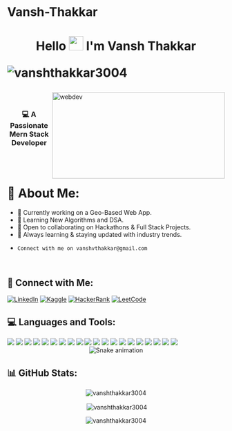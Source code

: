 
# Vansh-Thakkar
<h1 align="center">
    Hello
    <img src="https://media.giphy.com/media/hvRJCLFzcasrR4ia7z/giphy.gif" height="33px" width="33px">
    I'm <b>Vansh Thakkar</b>
    <p align="left"> <img src="https://komarev.com/ghpvc/?username=vanshthakkar3004&label=Profile%20views&color=0e75b6&style=flat" alt="vanshthakkar3004" /> </p>
</h1>
<img align="right" alt="webdev" height="200" width="400"src="https://media1.tenor.com/m/zzntm2_9B3gAAAAd/hacker.gif">
<br>
<h3 align="center">💻 A Passionate Mern Stack Developer</h3>
    <br>
    <br>

# 🌟 About Me:
- 🔭 Currently working on a Geo-Based Web App.
- 🌱 Learning New Algorithms and DSA.
- 👯 Open to collaborating on Hackathons & Full Stack Projects.
- 🚀 Always learning & staying updated with industry trends.
-     Connect with me on vanshvthakkar@gmail.com
<br>

## 🔗 Connect with Me:
[![LinkedIn](https://img.shields.io/badge/-LinkedIn-0077B5?style=for-the-badge&logo=linkedin&logoColor=white)](https://www.linkedin.com/in/vansh-thakkar-9683472a4)
[![Kaggle](https://img.shields.io/badge/-Kaggle-20BEFF?style=for-the-badge&logo=Kaggle&logoColor=white)](https://www.kaggle.com/vanshthakkar3090)
[![HackerRank](https://img.shields.io/badge/-HackerRank-00EA64?style=for-the-badge&logo=HackerRank&logoColor=white)](https://www.hackerrank.com/profile/vanshvthakkar)
[![LeetCode](https://img.shields.io/badge/-LeetCode-FFA116?style=for-the-badge&logo=LeetCode&logoColor=white)](https://leetcode.com/u/MysteryWolf_638363/)
## 💻 Languages and Tools:

<div>
<img src="https://img.shields.io/badge/Java-%23ED8B00.svg?logo=openjdk&logoColor=white">
  <img src="https://img.shields.io/badge/-JavaScript-F7DF1E?style=flat-square&logo=javascript&logoColor=black">
  <img src="https://img.shields.io/badge/-Python-3776AB?style=flat-square&logo=python&logoColor=white">
  <img src="https://img.shields.io/badge/-React-61DAFB?style=flat-square&logo=react&logoColor=black">
  <img src="https://img.shields.io/badge/-Git-F05032?style=flat-square&logo=git&logoColor=white">
    <img src="https://img.shields.io/badge/Node.js-6DA55F?logo=node.js&logoColor=white">
    <img src="https://img.shields.io/badge/Ubuntu-E95420?logo=ubuntu&logoColor=white">
    <img src="https://img.shields.io/badge/C-00599C?logo=c&logoColor=white">
    <img src="https://img.shields.io/badge/C++-%2300599C.svg?logo=c%2B%2B&logoColor=white">
     <img src="https://img.shields.io/badge/HTML-%23E34F26.svg?logo=html5&logoColor=white">
    <img src="https://img.shields.io/badge/CSS-639?logo=css&logoColor=fff">
    <img src="https://img.shields.io/badge/R-%23276DC3.svg?logo=r&logoColor=white">
    <img src="https://img.shields.io/badge/Ruby-%23CC342D.svg?&logo=ruby&logoColor=white">
    <img src="https://img.shields.io/badge/Sass-C69?logo=sass&logoColor=fff">
    <img src="https://img.shields.io/badge/Scratch-4D97FF?logo=scratch&logoColor=fff">
  <img src="https://img.shields.io/badge/MongoDB-%234ea94b.svg?logo=mongodb&logoColor=white">
   <img src="https://custom-icon-badges.demolab.com/badge/Power%20BI-F1C912?logo=power-bi&logoColor=fff">
    <img src="https://img.shields.io/badge/Canva-%2300C4CC.svg?&logo=Canva&logoColor=white">
    <img src="https://img.shields.io/badge/JSON-000?logo=json&logoColor=fff">
     <img src="https://img.shields.io/badge/TypeScript-3178C6?logo=typescript&logoColor=fff">
     </div>

<!-- Snake Game Repo View -->

<div align="center">
  <img src="https://profile-readme-generator.com/assets/snake.svg" alt="Snake animation" />
</div>

## 📊 GitHub Stats:

<div align="center">

<p><img align="center" src="https://github-readme-stats.vercel.app/api/top-langs?username=vanshthakkar3004&show_icons=true&locale=en&layout=compact" alt="vanshthakkar3004" /></p>
<p>&nbsp;<img align="center" src="https://github-readme-stats.vercel.app/api?username=vanshthakkar3004&show_icons=true&locale=en" alt="vanshthakkar3004" /></p>

<p><img align="center" src="https://github-readme-streak-stats.herokuapp.com/?user=vanshthakkar3004&" alt="vanshthakkar3004" /></p>


